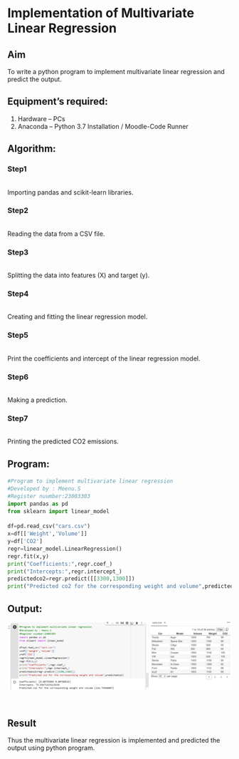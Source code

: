 # Implementation of Multivariate Linear Regression
## Aim
To write a python program to implement multivariate linear regression and predict the output.
## Equipment’s required:
1.	Hardware – PCs
2.	Anaconda – Python 3.7 Installation / Moodle-Code Runner
## Algorithm:
### Step1
<br>Importing pandas and scikit-learn libraries.

### Step2
<br>Reading the data from a CSV file.

### Step3
<br>Splitting the data into features (X) and target (y).

### Step4
<br>Creating and fitting the linear regression model.

### Step5
<br>Print the coefficients and intercept of the linear regression model.

### Step6
<br>Making a prediction.

### Step7
<br>Printing the predicted CO2 emissions.


## Program:
```python
#Program to implement multivariate linear regression
#Developed by : Meenu.S
#Register nuumber:23003303
import pandas as pd
from sklearn import linear_model

df=pd.read_csv("cars.csv")
x=df[['Weight','Volume']]
y=df['CO2']
regr=linear_model.LinearRegression()
regr.fit(x,y)
print("Coefficients:",regr.coef_)
print("Intercepts:",regr.intercept_)
predictedco2=regr.predict([[3300,1300]])
print("Predicted co2 for the corresponding weight and volume",predictedco2)


```
## Output:

![Alt text](<Maths exp-10.png>)

<br>

## Result
Thus the multivariate linear regression is implemented and predicted the output using python program.